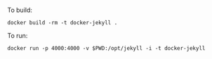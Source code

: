 To build:

    docker build -rm -t docker-jekyll .

To run:

    docker run -p 4000:4000 -v $PWD:/opt/jekyll -i -t docker-jekyll

